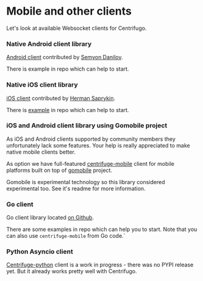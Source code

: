# Mobile and other clients

Let's look at available Websocket clients for Centrifugo.

### Native Android client library

[Android client](https://github.com/centrifugal/centrifuge-android) contributed by [Semyon Danilov](https://github.com/SammyVimes).

There is example in repo which can help to start.

### Native iOS client library

[iOS client](https://github.com/centrifugal/centrifuge-ios) contributed by [Herman Saprykin](https://github.com/mogol).

There is [example](https://github.com/centrifugal/centrifuge-ios/tree/develop/Example) in repo which can help to start.

### iOS and Android client library using Gomobile project

As iOS and Android clients supported by community members they unfortunately lack some 
features. Your help is really appreciated to make native mobile clients better.

As option we have full-featured [centrifuge-mobile](https://github.com/centrifugal/centrifuge-mobile) client for mobile platforms built on top of [gomobile]() project. 

Gomobile is experimental technology so this library considered experimental too. See it's readme for more information.


### Go client

Go client library located [on Github](https://github.com/centrifugal/centrifuge-go).

There are some examples in repo which can help you to start. Note that you can also use `centrifuge-mobile` from Go code.`


### Python Asyncio client

[Centrifuge-python](https://github.com/centrifugal/centrifuge-python) client is a work in progress - there was no PYPI release yet. But it already works pretty well with Centrifugo.



